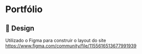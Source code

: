 # Portfólio

## 🎨 Design

Utilizado o Figma para construir o layout do site <br>
https://www.figma.com/community/file/1155616513677991939
